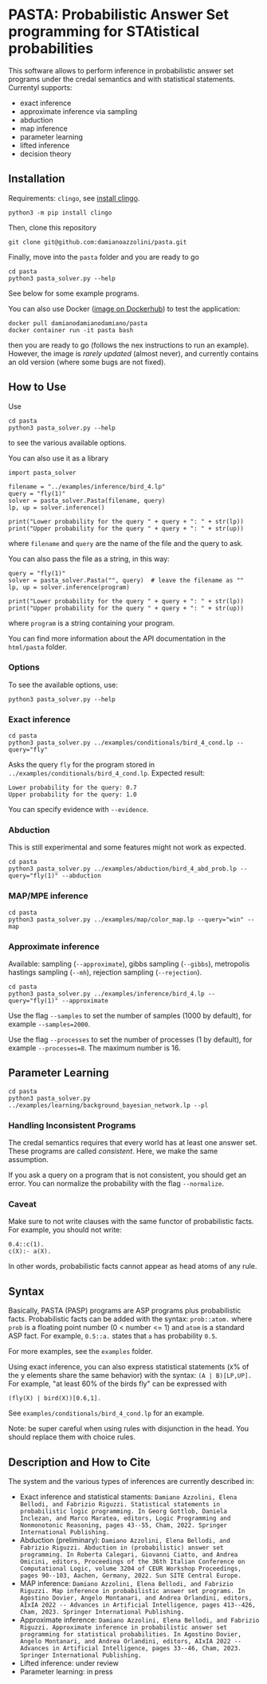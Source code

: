 # PASTA: Probabilistic Answer Set programming for STAtistical probabilities

This software allows to perform inference in probabilistic answer set programs under the credal semantics and with statistical statements.
Currentyl supports:
- exact inference
- approximate inference via sampling
- abduction
- map inference
- parameter learning
- lifted inference
- decision theory

## Installation
Requirements: `clingo`, see [install clingo](https://potassco.org/clingo/).
```
python3 -m pip install clingo
```

Then, clone this repository
```
git clone git@github.com:damianoazzolini/pasta.git
```

Finally, move into the `pasta` folder and you are ready to go
```
cd pasta
python3 pasta_solver.py --help
```

See below for some example programs.

You can also use Docker ([image on Dockerhub](https://hub.docker.com/r/damianodamianodamiano/pasta)) to test the application:
```
docker pull damianodamianodamiano/pasta
docker container run -it pasta bash
```
then you are ready to go (follows the nex instructions to run an example).
However, the image is *rarely updated* (almost never), and currently contains an old version (where some bugs are not fixed).

<!-- You can also install the package via `pip`.
Note that there already exists a package called [`pasta`](https://github.com/google/pasta), so this will probably conflict with it if is installed (this happens if you run this in google colab).
```
python3 -m pip install git+https://github.com/damianoazzolini/pasta
``` -->

## How to Use
Use
```
cd pasta
python3 pasta_solver.py --help
```
to see the various available options.

You can also use it as a library
```
import pasta_solver

filename = "../examples/inference/bird_4.lp"
query = "fly(1)"
solver = pasta_solver.Pasta(filename, query)
lp, up = solver.inference()

print("Lower probability for the query " + query + ": " + str(lp))
print("Upper probability for the query " + query + ": " + str(up))
```
where `filename` and `query` are the name of the file and the query to ask.

You can also pass the file as a string, in this way:
```
query = "fly(1)"
solver = pasta_solver.Pasta("", query)  # leave the filename as ""
lp, up = solver.inference(program)

print("Lower probability for the query " + query + ": " + str(lp))
print("Upper probability for the query " + query + ": " + str(up))
```
where `program` is a string containing your program.

You can find more information about the API documentation in the `html/pasta` folder.

### Options
To see the available options, use:
```
python3 pasta_solver.py --help
```

### Exact inference
```
cd pasta
python3 pasta_solver.py ../examples/conditionals/bird_4_cond.lp --query="fly"
```
Asks the query `fly` for the program stored in `../examples/conditionals/bird_4_cond.lp`.
Expected result:
```
Lower probability for the query: 0.7
Upper probability for the query: 1.0
```
You can specify evidence with `--evidence`.

### Abduction
This is still experimental and some features might not work as expected.
```
cd pasta
python3 pasta_solver.py ../examples/abduction/bird_4_abd_prob.lp --query="fly(1)" --abduction
```

### MAP/MPE inference
```
cd pasta
python3 pasta_solver.py ../examples/map/color_map.lp --query="win" --map
```

### Approximate inference
Available: sampling (`--approximate`), gibbs sampling (`--gibbs`), metropolis hastings sampling (`--mh`), rejection sampling (`--rejection`).
```
cd pasta
python3 pasta_solver.py ../examples/inference/bird_4.lp --query="fly(1)" --approximate
```
Use the flag `--samples` to set the number of samples (1000 by default), for example `--samples=2000`.

Use the flag `--processes` to set the number of processes (1 by default), for example `--processes=8`. The maximum number is 16.

## Parameter Learning
```
cd pasta
python3 pasta_solver.py ../examples/learning/background_bayesian_network.lp --pl
```


### Handling Inconsistent Programs
The credal semantics requires that every world has at least one answer set.
These programs are called *consistent*.
Here, we make the same assumption.
<!-- Note that the minimal set of probabilistic facts is correct only if the program satisfies this requirement. -->
<!-- If you don't want to compute this set, use the flag `--no-minimal` or `-nm`. -->
If you ask a query on a program that is not consistent, you should get an error.
You can normalize the probability with the flag `--normalize`.

### Caveat
Make sure to not write clauses with the same functor of probabilistic facts.
For example, you should not write:
```
0.4::c(1).
c(X):- a(X).
```
In other words, probabilistic facts cannot appear as head atoms of any rule.


## Syntax
Basically, PASTA (PASP) programs are ASP programs plus probabilistic facts.
Probabilistic facts can be added with the syntax: `prob::atom.` where `prob` is a floating point number (0 < number <= 1) and `atom` is a standard ASP fact.
For example, `0.5::a.` states that `a` has probability `0.5`.

For more examples, see the `examples` folder.

Using exact inference, you can also express statistical statements (x% of the y elements share the same behavior) with the syntax: `(A | B)[LP,UP].`
For example, "at least 60% of the birds fly" can be expressed with
```
(fly(X) | bird(X))[0.6,1].
```
See `examples/conditionals/bird_4_cond.lp` for an example.

Note: be super careful when using rules with disjunction in the head.
You should replace them with choice rules.

## Description and How to Cite
The system and the various types of inferences are currently described in:
- Exact inference and statistical staments: `Damiano Azzolini, Elena Bellodi, and Fabrizio Riguzzi. Statistical statements in probabilistic logic programming. In Georg Gottlob, Daniela Inclezan, and Marco Maratea, editors, Logic Programming and Nonmonotonic Reasoning, pages 43--55, Cham, 2022. Springer International Publishing.`
- Abduction (preliminary): `Damiano Azzolini, Elena Bellodi, and Fabrizio Riguzzi. Abduction in (probabilistic) answer set programming. In Roberta Calegari, Giovanni Ciatto, and Andrea Omicini, editors, Proceedings of the 36th Italian Conference on Computational Logic, volume 3204 of CEUR Workshop Proceedings, pages 90--103, Aachen, Germany, 2022. Sun SITE Central Europe.`
- MAP inference: `Damiano Azzolini, Elena Bellodi, and Fabrizio Riguzzi. Map inference in probabilistic answer set programs. In Agostino Dovier, Angelo Montanari, and Andrea Orlandini, editors, AIxIA 2022 -- Advances in Artificial Intelligence, pages 413--426, Cham, 2023. Springer International Publishing.`
- Approximate inference: `Damiano Azzolini, Elena Bellodi, and Fabrizio Riguzzi. Approximate inference in probabilistic answer set programming for statistical probabilities. In Agostino Dovier, Angelo Montanari, and Andrea Orlandini, editors, AIxIA 2022 -- Advances in Artificial Intelligence, pages 33--46, Cham, 2023. Springer International Publishing.` 
- Lifted inference: under review
- Parameter learning: in press